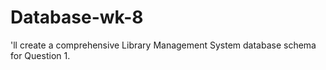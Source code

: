 # Database-wk-8
'll create a comprehensive Library Management System database schema for Question 1.
